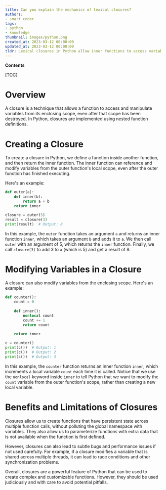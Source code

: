 ```yaml
---
title: Can you explain the mechanics of lexical closures?
authors:
- smart_coder
tags:
- python
- knowledge
thumbnail: images/python.png
created_at: 2023-03-12 00:00:00
updated_at: 2023-03-12 00:00:00
tldr: Lexical closures in Python allow inner functions to access variables from outer functions, even after the outer function has returned.
---
```


**Contents**

[TOC]

# Overview

A closure is a technique that allows a function to access and manipulate variables from its enclosing scope, even after that scope has been destroyed. In Python, closures are implemented using nested function definitions.

# Creating a Closure

To create a closure in Python, we define a function inside another function, and then return the inner function. The inner function can reference and modify variables from the outer function's local scope, even after the outer function has finished executing. 

Here's an example:

```python
def outer(a):
    def inner(b):
        return a + b
    return inner

closure = outer(5)
result = closure(3)
print(result)  # Output: 8
```

In this example, the `outer` function takes an argument `a` and returns an inner function `inner`, which takes an argument `b` and adds it to `a`. We then call `outer` with an argument of 5, which returns the `inner` function. Finally, we call `closure(3)` to add 3 to `a` (which is 5) and get a result of 8.

# Modifying Variables in a Closure

A closure can also modify variables from the enclosing scope. Here's an example:

```python
def counter():
    count = 0
    
    def inner():
        nonlocal count
        count += 1
        return count
        
    return inner

c = counter()
print(c())  # Output: 1
print(c())  # Output: 2
print(c())  # Output: 3
```

In this example, the `counter` function returns an inner function `inner`, which increments a local variable `count` each time it is called. Notice that we use the `nonlocal` keyword inside `inner` to tell Python that we want to modify the `count` variable from the outer function's scope, rather than creating a new local variable.

# Benefits and Limitations of Closures

Closures allow us to create functions that have persistent state across multiple function calls, without polluting the global namespace with variables. They also allow us to parameterize functions with extra data that is not available when the function is first defined.

However, closures can also lead to subtle bugs and performance issues if not used carefully. For example, if a closure modifies a variable that is shared across multiple threads, it can lead to race conditions and other synchronization problems.

Overall, closures are a powerful feature of Python that can be used to create complex and customizable functions. However, they should be used judiciously and with care to avoid potential pitfalls.
